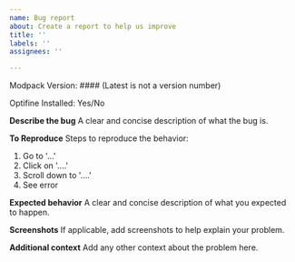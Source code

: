 ```yaml
---
name: Bug report
about: Create a report to help us improve
title: ''
labels: ''
assignees: ''

---
```


Modpack Version: #### (Latest is not a version number)

Optifine Installed: Yes/No

**Describe the bug**
A clear and concise description of what the bug is.

**To Reproduce**
Steps to reproduce the behavior:
1. Go to '...'
2. Click on '....'
3. Scroll down to '....'
4. See error

**Expected behavior**
A clear and concise description of what you expected to happen.

**Screenshots**
If applicable, add screenshots to help explain your problem.

**Additional context**
Add any other context about the problem here.
